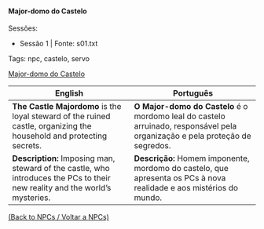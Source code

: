 
#### Major-domo do Castelo

Sessões:  
- Sessão 1 | Fonte: s01.txt

Tags: npc, castelo, servo

[Major-domo do Castelo](majordomo_castelo.png)

| English                                                                                                                      | Português                                                                                                                    |
| ---------------------------------------------------------------------------------------------------------------------------- | ---------------------------------------------------------------------------------------------------------------------------- |
| **The Castle Majordomo** is the loyal steward of the ruined castle, organizing the household and protecting secrets.         | **O Major-domo do Castelo** é o mordomo leal do castelo arruinado, responsável pela organização e pela proteção de segredos. |
| **Description:** Imposing man, steward of the castle, who introduces the PCs to their new reality and the world’s mysteries. | **Descrição:** Homem imponente, mordomo do castelo, que apresenta os PCs à nova realidade e aos mistérios do mundo.          |

[(Back to NPCs / Voltar a NPCs)](npcs.md)

